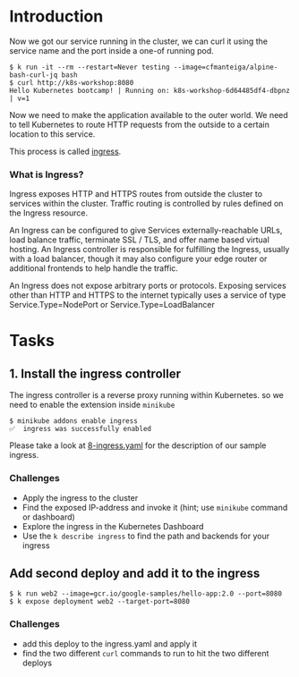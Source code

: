 # Introduction

Now we got our service running in the cluster, we can curl it using the service name and the port inside a one-of running pod.

```
$ k run -it --rm --restart=Never testing --image=cfmanteiga/alpine-bash-curl-jq bash
$ curl http://k8s-workshop:8080
Hello Kubernetes bootcamp! | Running on: k8s-workshop-6d64485df4-dbpnz | v=1
```

Now we need to make the application available to the outer world. 
We need to tell Kubernetes to route HTTP requests from the outside to a certain location to this service.

This process is called [ingress](https://kubernetes.io/docs/concepts/services-networking/ingress/).

### What is Ingress?
Ingress exposes HTTP and HTTPS routes from outside the cluster to services within the cluster. 
Traffic routing is controlled by rules defined on the Ingress resource.

An Ingress can be configured to give Services externally-reachable URLs, load balance traffic, terminate SSL / TLS, 
and offer name based virtual hosting. An Ingress controller is responsible for fulfilling the Ingress, usually with a load balancer, 
though it may also configure your edge router or additional frontends to help handle the traffic.

An Ingress does not expose arbitrary ports or protocols. Exposing services other than HTTP and HTTPS to the internet 
typically uses a service of type Service.Type=NodePort or Service.Type=LoadBalancer

# Tasks

## 1. Install the ingress controller
The ingress controller is a reverse proxy running within Kubernetes.
so we need to enable the extension inside `minikube`

```
$ minikube addons enable ingress
✅  ingress was successfully enabled
```

Please take a look at [8-ingress.yaml](8-ingress.yaml) for the description of our sample ingress.

### Challenges

* Apply the ingress to the cluster
* Find the exposed IP-address and invoke it (hint; use `minikube` command or dashboard)
* Explore the ingress in the Kubernetes Dashboard
* Use the `k describe ingress` to find the path and backends for your ingress


## Add second deploy and add it to the ingress

```
$ k run web2 --image=gcr.io/google-samples/hello-app:2.0 --port=8080
$ k expose deployment web2 --target-port=8080
```

### Challenges 
* add this deploy to the ingress.yaml and apply it
* find the two different ``curl`` commands to run to hit the two different deploys
